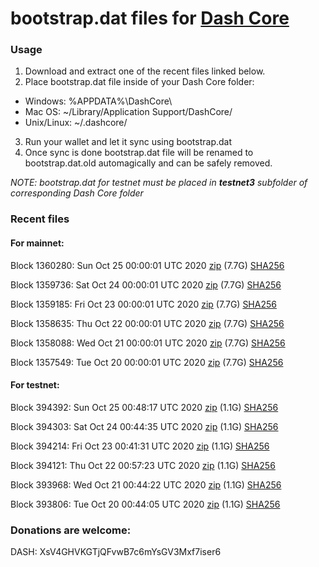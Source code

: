 # bootstrap.dat files for [Dash Core](https://github.com/dashpay/dash)

### Usage

1. Download and extract one of the recent files linked below.
2. Place bootstrap.dat file inside of your Dash Core folder:
 - Windows: %APPDATA%\DashCore\
 - Mac OS: ~/Library/Application Support/DashCore/
 - Unix/Linux: ~/.dashcore/
3. Run your wallet and let it sync using bootstrap.dat
4. Once sync is done bootstrap.dat file will be renamed to bootstrap.dat.old automagically and can be safely removed.

_NOTE: bootstrap.dat for testnet must be placed in **testnet3** subfolder of corresponding Dash Core folder_

### Recent files

#### For mainnet:

Block 1360280: Sun Oct 25 00:00:01 UTC 2020 [zip](https://dash-bootstrap.ams3.digitaloceanspaces.com/mainnet/2020-10-25/bootstrap.dat.zip) (7.7G) [SHA256](https://dash-bootstrap.ams3.digitaloceanspaces.com/mainnet/2020-10-25/sha256.txt)

Block 1359736: Sat Oct 24 00:00:01 UTC 2020 [zip](https://dash-bootstrap.ams3.digitaloceanspaces.com/mainnet/2020-10-24/bootstrap.dat.zip) (7.7G) [SHA256](https://dash-bootstrap.ams3.digitaloceanspaces.com/mainnet/2020-10-24/sha256.txt)

Block 1359185: Fri Oct 23 00:00:01 UTC 2020 [zip](https://dash-bootstrap.ams3.digitaloceanspaces.com/mainnet/2020-10-23/bootstrap.dat.zip) (7.7G) [SHA256](https://dash-bootstrap.ams3.digitaloceanspaces.com/mainnet/2020-10-23/sha256.txt)

Block 1358635: Thu Oct 22 00:00:01 UTC 2020 [zip](https://dash-bootstrap.ams3.digitaloceanspaces.com/mainnet/2020-10-22/bootstrap.dat.zip) (7.7G) [SHA256](https://dash-bootstrap.ams3.digitaloceanspaces.com/mainnet/2020-10-22/sha256.txt)

Block 1358088: Wed Oct 21 00:00:01 UTC 2020 [zip](https://dash-bootstrap.ams3.digitaloceanspaces.com/mainnet/2020-10-21/bootstrap.dat.zip) (7.7G) [SHA256](https://dash-bootstrap.ams3.digitaloceanspaces.com/mainnet/2020-10-21/sha256.txt)

Block 1357549: Tue Oct 20 00:00:01 UTC 2020 [zip](https://dash-bootstrap.ams3.digitaloceanspaces.com/mainnet/2020-10-20/bootstrap.dat.zip) (7.7G) [SHA256](https://dash-bootstrap.ams3.digitaloceanspaces.com/mainnet/2020-10-20/sha256.txt)


#### For testnet:

Block 394392: Sun Oct 25 00:48:17 UTC 2020 [zip](https://dash-bootstrap.ams3.digitaloceanspaces.com/testnet/2020-10-25/bootstrap.dat.zip) (1.1G) [SHA256](https://dash-bootstrap.ams3.digitaloceanspaces.com/testnet/2020-10-25/sha256.txt)

Block 394303: Sat Oct 24 00:44:35 UTC 2020 [zip](https://dash-bootstrap.ams3.digitaloceanspaces.com/testnet/2020-10-24/bootstrap.dat.zip) (1.1G) [SHA256](https://dash-bootstrap.ams3.digitaloceanspaces.com/testnet/2020-10-24/sha256.txt)

Block 394214: Fri Oct 23 00:41:31 UTC 2020 [zip](https://dash-bootstrap.ams3.digitaloceanspaces.com/testnet/2020-10-23/bootstrap.dat.zip) (1.1G) [SHA256](https://dash-bootstrap.ams3.digitaloceanspaces.com/testnet/2020-10-23/sha256.txt)

Block 394121: Thu Oct 22 00:57:23 UTC 2020 [zip](https://dash-bootstrap.ams3.digitaloceanspaces.com/testnet/2020-10-22/bootstrap.dat.zip) (1.1G) [SHA256](https://dash-bootstrap.ams3.digitaloceanspaces.com/testnet/2020-10-22/sha256.txt)

Block 393968: Wed Oct 21 00:44:22 UTC 2020 [zip](https://dash-bootstrap.ams3.digitaloceanspaces.com/testnet/2020-10-21/bootstrap.dat.zip) (1.1G) [SHA256](https://dash-bootstrap.ams3.digitaloceanspaces.com/testnet/2020-10-21/sha256.txt)

Block 393806: Tue Oct 20 00:44:05 UTC 2020 [zip](https://dash-bootstrap.ams3.digitaloceanspaces.com/testnet/2020-10-20/bootstrap.dat.zip) (1.1G) [SHA256](https://dash-bootstrap.ams3.digitaloceanspaces.com/testnet/2020-10-20/sha256.txt)


### Donations are welcome:

DASH: XsV4GHVKGTjQFvwB7c6mYsGV3Mxf7iser6
